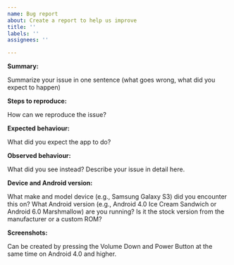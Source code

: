 ```yaml
---
name: Bug report
about: Create a report to help us improve
title: ''
labels: ''
assignees: ''

---
```


**Summary:** 

Summarize your issue in one sentence (what goes wrong, what did you expect to happen)

**Steps to reproduce:** 

How can we reproduce the issue?

**Expected behaviour:** 

What did you expect the app to do?

**Observed behaviour:** 

What did you see instead?  Describe your issue in detail here.

**Device and Android version:** 

What make and model device (e.g., Samsung Galaxy S3) did you encounter this on?  What Android
version (e.g., Android 4.0 Ice Cream Sandwich or Android 6.0 Marshmallow) are you running?  Is it
 the stock
version from the manufacturer or a custom ROM?

**Screenshots:** 

Can be created by pressing the Volume Down and Power Button at the same time on Android 4.0 and higher.